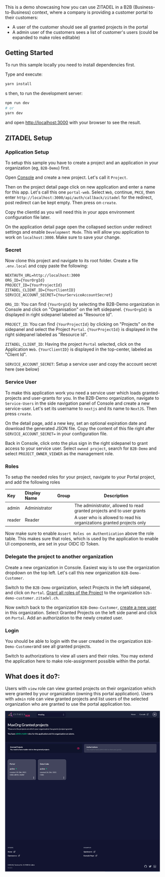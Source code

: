 This is a demo showcasing how you can use ZITADEL in a B2B (Business-to-Business) context, where a company is providing a customer portal to their customers:

- A user of the customer should see all granted projects in the portal
- A admin user of the customers sees a list of customer's users (could be expanded to make roles editable)

## Getting Started

To run this sample locally you need to install dependencies first.

Type and execute:

```bash
yarn install
```
s
then, to run the development server:

```bash
npm run dev
# or
yarn dev
```

and open [http://localhost:3000](http://localhost:3000) with your browser to see the result.

## ZITADEL Setup

### Application Setup

To setup this sample you have to create a project and an application in your organization (eg, `B2B-Demo`) first.

Open [Console](https://console.zitadel.ch/projects) and create a new project. Let's call it `Project`.

Then on the project detail page click on new application and enter a name for this app. Let's call this one `portal-web`. Select `Web`, continue, `PKCE`, then enter `http://localhost:3000/api/auth/callback/zitadel` for the redirect, post redirect can be kept empty. Then press on `create`.

Copy the clientId as you will need this in your apps environment configuration file later.

On the application detail page open the collapsed section under redirect settings and enable `Development Mode`. This will allow you application to work on `localhost:3000`. Make sure to save your change.

### Secret

Now clone this project and navigate to its root folder. Create a file `.env.local` and copy paste the following:

```
NEXTAUTH_URL=http://localhost:3000
ORG_ID={YourOrgId}
PROJECT_ID={YourProjectId}
ZITADEL_CLIENT_ID={YourClientID}
SERVICE_ACCOUNT_SECRET={YourServiceAccountSecret}
```

`ORG_ID`: You can find `{YourOrgId}` by selecting the B2B-Demo organization in Console and click on "Organisation" on the left sidepanel. `{YourOrgId}` is displayed in right sidepanel labeled as "Resource Id".

`PROJECT_ID`: You can find `{YourProjectId}` by clicking on "Projects" on the sidepanel and select the Project `Portal`. `{YourProjectId}` is displayed in the right sidepanel labeled as "Resource Id".

`ZITADEL_CLIENT_ID`: Having the project `Portal` selected, click on the Application `Web`. `{YourClientID}` is displayed in the top-center, labeled as "Client Id".

`SERVICE_ACCOUNT_SECRET`: Setup a service user and copy the account secret here (see below)

### Service User

To make this application work you need a service user which loads granted-projects and user-grants for you.
In the B2B-Demo organization, navigate to `Service-Users` in the side navigation panel of Console and create a new service-user.
Let's set its username to `nextjs` and its name to `NextJS`. Then press `create`.

On the detail page, add a new key, set an optional expiration date and download the generated JSON file.
Copy the content of this file right after `SERVICE_ACCOUNT_SECRET=` in your configuration file.

Back in Console, click onto the plus sign in the right sidepanel to grant access to your service user.
Select `owned project`, search for `B2B-Demo` and select `PROJECT_OWNER_VIEWER` as the management role.

### Roles

To setup the needed roles for your project, navigate to your Portal project, and add the following roles

| Key    | Display Name  | Group | Description                                                            |
| :----- | :------------ | :---- | ---------------------------------------------------------------------- |
| admin  | Administrator |       | The administrator, allowed to read granted projects and to user grants |
| reader | Reader        |       | A user who is allowed to read his organizations granted projects only  |

Now make sure to enable `Assert Roles on Authentication` above the role table. This makes sure that roles, which is used by the application to enable UI components, are set in your OIDC ID Token.

### Delegate the project to another organization

Create a new organization in Console. Easiest way is to use the organization dropdown on the top left. Let's call this new organization `B2B-Demo-Customer`. 

Switch to the `B2B-Demo` organization, select Projects in the left sidepanel, and click on `Portal`. [Grant all roles of the Project](https://docs.zitadel.ch/docs/guides/basics/projects#exercise---grant-a-project) to the organization `b2b-demo-customer.zitadel.ch`.

Now switch back to the organization `B2B-Demo-Customer`, [create a new user](https://docs.zitadel.ch/docs/manuals/user-register) in this organization. Select Granted Projects on the left side panel and click on `Portal`. Add an authorization to the newly created user.

### Login

You should be able to login with the user created in the organization `B2B-Demo-Customer`and see all granted projects.

Switch to authorizations to view all users and their roles. You may extend the application here to make role-assignment possible within the portal.

## What does it do?:

Users with `view` role can view granted projects on their organization which were granted by your organization (owning this portal application).
Users with `admin` role can view granted projects and list users of the selected organization who are granted to use the portal application too.

![app screen](./public/screenshot.png)
